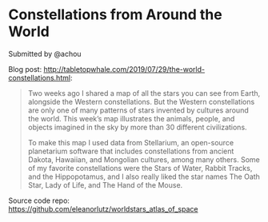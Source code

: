 # Constellations from Around the World

Submitted by @achou

Blog post: http://tabletopwhale.com/2019/07/29/the-world-constellations.html:

> Two weeks ago I shared a map of all the stars you can see from Earth, alongside the Western constellations. But the Western constellations are only one of many patterns of stars invented by cultures around the world. This week’s map illustrates the animals, people, and objects imagined in the sky by more than 30 different civilizations.
>
> To make this map I used data from Stellarium, an open-source planetarium software that includes constellations from ancient Dakota, Hawaiian, and Mongolian cultures, among many others. Some of my favorite constellations were the Stars of Water, Rabbit Tracks, and the Hippopotamus, and I also really liked the star names The Oath Star, Lady of Life, and The Hand of the Mouse.

Source code repo: https://github.com/eleanorlutz/worldstars_atlas_of_space

